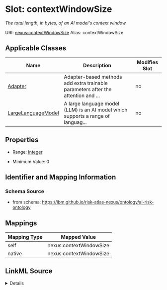 

# Slot: contextWindowSize


_The total length, in bytes, of an AI model's context window._





URI: [nexus:contextWindowSize](https://ibm.github.io/risk-atlas-nexus/ontology/contextWindowSize)
Alias: contextWindowSize

<!-- no inheritance hierarchy -->





## Applicable Classes

| Name | Description | Modifies Slot |
| --- | --- | --- |
| [Adapter](Adapter.md) | Adapter-based methods add extra trainable parameters after the attention and ... |  no  |
| [LargeLanguageModel](LargeLanguageModel.md) | A large language model (LLM) is an AI model which supports a range of languag... |  no  |







## Properties

* Range: [Integer](Integer.md)

* Minimum Value: 0





## Identifier and Mapping Information







### Schema Source


* from schema: https://ibm.github.io/risk-atlas-nexus/ontology/ai-risk-ontology




## Mappings

| Mapping Type | Mapped Value |
| ---  | ---  |
| self | nexus:contextWindowSize |
| native | nexus:contextWindowSize |




## LinkML Source

<details>
```yaml
name: contextWindowSize
description: The total length, in bytes, of an AI model's context window.
from_schema: https://ibm.github.io/risk-atlas-nexus/ontology/ai-risk-ontology
rank: 1000
alias: contextWindowSize
domain_of:
- LargeLanguageModel
range: integer
minimum_value: 0

```
</details>
